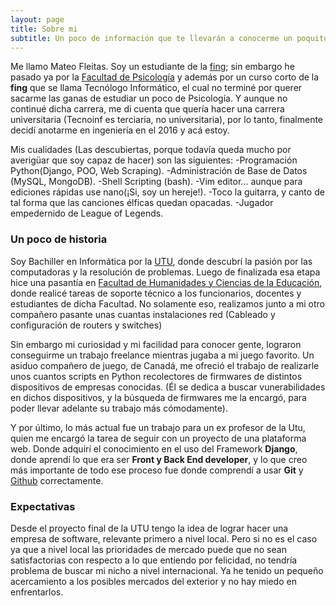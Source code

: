 ```yaml
---
layout: page
title: Sobre mi
subtitle: Un poco de información que te llevarán a conocerme un poquito más
---
```


Me llamo Mateo Fleitas. Soy un estudiante de la [fing](https://www.fing.edu.uy); sin embargo he pasado ya por la [Facultad de Psicología](https://www.psico.edu.uy)
y además por un curso corto de la **fing** que se llama Tecnólogo Informático, el cual no terminé por querer sacarme las ganas de estudiar un poco de Psicología. Y aunque no continué dicha carrera, me di cuenta que quería hacer una carrera universitaria (Tecnoinf es terciaria, no universitaria), por lo tanto, finalmente decidí anotarme en ingeniería en el 2016 y acá estoy.


Mis cualidades (Las descubiertas, porque todavía queda mucho por averigüar que soy capaz de hacer) son las siguientes:
-Programación Python(Django, POO, Web Scraping).
-Administración de Base de Datos (MySQL, MongoDB).
-Shell Scripting (bash).
-Vim editor... aunque para ediciones rápidas use nano(¡Si, soy un hereje!).
-Toco la guitarra, y canto de tal forma que las canciones élficas quedan opacadas.
-Jugador empedernido de League of Legends.


### Un poco de historia

Soy Bachiller en Informática por la [UTU](https://www.utu.edu.uy), donde descubrí la pasión por las computadoras y la resolución de problemas.
Luego de finalizada esa etapa hice una pasantía en [Facultad de Humanidades y Ciencias de la Educación](http://www.fhuce.edu.uy), donde realicé tareas de soporte técnico a los funcionarios, docentes y estudiantes de dicha Facultad. No solamente eso, realizamos junto a mi otro compañero pasante unas cuantas instalaciones red (Cableado y configuración de routers y switches)

Sin embargo mi curiosidad y mi facilidad para conocer gente, lograron conseguirme un trabajo freelance mientras jugaba a mi juego favorito. Un asiduo compañero de juego, de Canadá, me ofreció el trabajo de realizarle unos cuantos scripts en Python recolectores de firmwares de distintos dispositivos de empresas conocidas. (Él se dedica a buscar vunerabilidades en dichos dispositivos, y la búsqueda de firmwares me la encargó, para poder llevar adelante su trabajo más cómodamente).

Y por último, lo más actual fue un trabajo para un ex profesor de la Utu, quien me encargó la tarea de seguir con un proyecto de una plataforma web. Donde adquirí el conocimiento en el uso del Framework **Django**, donde aprendí lo que era ser **Front y Back End developer**, y lo que creo más importante de todo ese proceso fue donde comprendí a usar **Git** y [Github](https://github.io) correctamente.


### Expectativas

Desde el proyecto final de la UTU tengo la idea de lograr hacer una empresa de software, relevante primero a nivel local. Pero si no es el caso ya que a nivel local las prioridades de mercado puede que no sean satisfactorias con respecto a lo que entiendo por felicidad, no tendría problema de buscar mi nicho a nivel internacional. Ya he tenido un pequeño acercamiento a los posibles mercados del exterior y no hay miedo en enfrentarlos.
